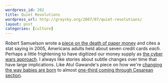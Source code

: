 ```yaml
--- 
wordpress_id: 202
title: Quiet Revolutions
wordpress_url: http://graysky.org/2007/07/quiet-revolutions/
layout: post
categories: [culture]
---
```

Robert Samuelson wrote a <a href="http://www.washingtonpost.com/wp-dyn/content/article/2007/06/20/AR2007062001867.html">piece on the death of paper money</a> and cites a stat saying in 2005, Americans adults held about seven credit cards <em>each</em>. Perhaps a little frightening to have digitized our money supply as <a href="http://www.nytimes.com/2007/06/24/weekinreview/24schwartz.html">the cyber wars approach</a>. I always like stories about subtle changes over time that have large implications. Like Atul Gawande's piece on how we're <a href="http://www.newyorker.com/archive/2006/10/09/061009fa_fact">changing the way babies are born</a> to almost <a href="http://xkcd.com/c291.html">one-third coming through Cesarean section</a>.



